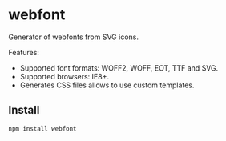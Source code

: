 # webfont

Generator of webfonts from SVG icons.

Features:

- Supported font formats: WOFF2, WOFF, EOT, TTF and SVG.
- Supported browsers: IE8+.
- Generates CSS files allows to use custom templates.

## Install

```shell
npm install webfont
```
